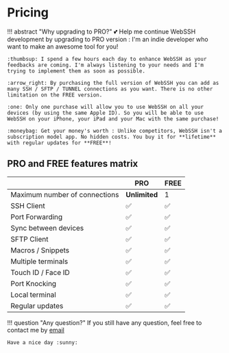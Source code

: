 # Pricing

!!! abstract "Why upgrading to PRO?"
    :two_hearts: Help me continue WebSSH development by upgrading to PRO version : I'm an indie developer who want to make an awesome tool for you!

    :thumbsup: I spend a few hours each day to enhance WebSSH as your feedbacks are coming. I'm always listening to your needs and I'm trying to implement them as soon as possible.

    :arrow_right: By purchasing the full version of WebSSH you can add as many SSH / SFTP / TUNNEL connections as you want. There is no other limitation on the FREE version.

    :one: Only one purchase will allow you to use WebSSH on all your devices (by using the same Apple ID). So you will be able to use WebSSH on your iPhone, your iPad and your Mac with the same purchase!

    :moneybag: Get your money's worth : Unlike competitors, WebSSH isn't a subscription model app. No hidden costs. You buy it for **lifetime** with regular updates for **FREE**!

## PRO and FREE features matrix
| | **PRO** | FREE |
| --- | --- | --- |
| Maximum number of connections | **Unlimited** | 1 |
| SSH Client | :white_check_mark: | :white_check_mark: |
| Port Forwarding | :white_check_mark: | :white_check_mark: |
| Sync between devices | :white_check_mark: | :white_check_mark: |
| SFTP Client | :white_check_mark: | :white_check_mark: |
| Macros / Snippets | :white_check_mark: | :white_check_mark: |
| Multiple terminals | :white_check_mark: | :white_check_mark: |
| Touch ID / Face ID | :white_check_mark: | :white_check_mark: |
| Port Knocking | :white_check_mark: | :white_check_mark: |
| Local terminal | :white_check_mark: | :white_check_mark: |
| Regular updates | :white_check_mark: | :white_check_mark: |

!!! question "Any question?"
    If you still have any question, feel free to contact me by [email](mailto:team@webssh.net)

    Have a nice day :sunny: